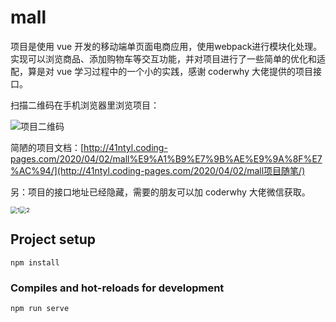 # mall

项目是使用 vue 开发的移动端单页面电商应用，使用webpack进行模块化处理。实现可以浏览商品、添加购物车等交互功能，并对项目进行了一些简单的优化和适配，算是对 vue 学习过程中的一个小的实践，感谢 coderwhy 大佬提供的项目接口。

扫描二维码在手机浏览器里浏览项目：

![项目二维码](https://i.loli.net/2020/04/02/4JcZunsRDgWeSoC.png)

简陋的项目文档：[http://41ntyl.coding-pages.com/2020/04/02/mall%E9%A1%B9%E7%9B%AE%E9%9A%8F%E7%AC%94/](http://41ntyl.coding-pages.com/2020/04/02/mall项目随笔/)

另：项目的接口地址已经隐藏，需要的朋友可以加 coderwhy 大佬微信获取。

 <img src="https://i.loli.net/2020/04/02/rFCaLiGWzVDNYsQ.jpg" alt="1" style="zoom: 67%;" /><img src="https://i.loli.net/2020/04/02/Mlq8hxJd4p27nVa.jpg" alt="2" style="zoom:67%;" />

## Project setup
```
npm install
```

### Compiles and hot-reloads for development
```
npm run serve
```




